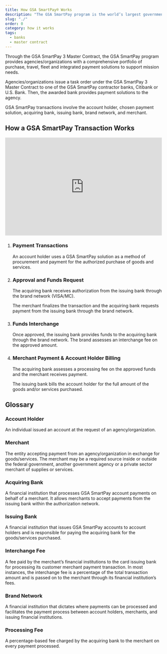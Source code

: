 ```yaml
---
title: How GSA SmartPay® Works
description: "The GSA SmartPay program is the world’s largest government charge card and commercial payment solutions program."
slug: "./"
order: 0
category: how it works
tags:
  - banks
  - master contract
---
```


Through the GSA SmartPay 3 Master Contract, the GSA SmartPay program provides agencies/organizations with a comprehensive portfolio of purchase, travel, fleet and integrated payment solutions to support mission needs.

Agencies/organizations issue a task order under the GSA SmartPay 3 Master Contract to one of the GSA SmartPay contractor banks, Citibank or U.S. Bank. Then, the awarded bank provides payment solutions to the agency.

GSA SmartPay transactions involve the account holder, chosen payment solution, acquiring bank, issuing bank, brand network, and merchant.

## How a GSA SmartPay Transaction Works

<iframe width="100%" height="315" src="https://www.youtube.com/embed/sfWxZlbZwgo?rel=0" title="YouTube video player" frameborder="0" allow="accelerometer; clipboard-write; encrypted-media; gyroscope; picture-in-picture; web-share" allowfullscreen></iframe>

<ol class="usa-process-list">
  <li class="usa-process-list__item">
    <h3 class="usa-process-list__heading">Payment Transactions</h3>
    <p class="margin-top-05">
      An account holder uses a GSA SmartPay solution as a method of procurement and payment for the authorized purchase of goods and services.
    </p>
  </li>
  <li class="usa-process-list__item">
    <h3 class="usa-process-list__heading">Approval and Funds Request</h3>
    <p>
      The acquiring bank receives authorization from the issuing bank through the brand network (VISA/MC).
    </p>
    <p>
      The merchant finalizes the transaction and the acquiring bank requests payment from the issuing bank through the brand network.
    </p>
  </li>
  <li class="usa-process-list__item">
    <h3 class="usa-process-list__heading">Funds Interchange</h3>
    <p>
      Once approved, the issuing bank provides funds to the acquiring bank through the brand network. The brand assesses an interchange fee on the approved amount.
    </p>
  </li>
    <li class="usa-process-list__item">
    <h3 class="usa-process-list__heading">Merchant Payment & Account Holder Billing</h3>
    <p>
      The acquiring bank assesses a processing fee on the approved funds and the merchant receives payment.
    </p>
    <p>
      The issuing bank bills the account holder for the full amount of the goods and/or services purchased.
    </p>  
  </li>
</ol>

## Glossary

### Account Holder

An individual issued an account at the request of an agency/organization.

### Merchant

The entity accepting payment from an agency/organization in exchange for goods/services. The merchant may be a required source inside or outside the federal government, another government agency or a private sector merchant of supplies or services.

### Acquiring Bank

A financial institution that processes GSA SmartPay account payments on behalf of a merchant. It allows merchants to accept payments from the issuing bank within the authorization network.

### Issuing Bank

A financial institution that issues GSA SmartPay accounts to account holders and is responsible for paying the acquiring bank for the goods/services purchased.

### Interchange Fee

A fee paid by the merchant’s financial institutions to the card issuing bank for processing its customer merchant payment transaction. In most instances, the interchange fee is a percentage of the total transaction amount and is passed on to the merchant through its financial institution’s fees.

### Brand Network

A financial institution that dictates where payments can be processed and facilitates the payment process between account holders, merchants, and issuing financial institutions.

### Processing Fee

A percentage-based fee charged by the acquiring bank to the merchant on every payment processed.
